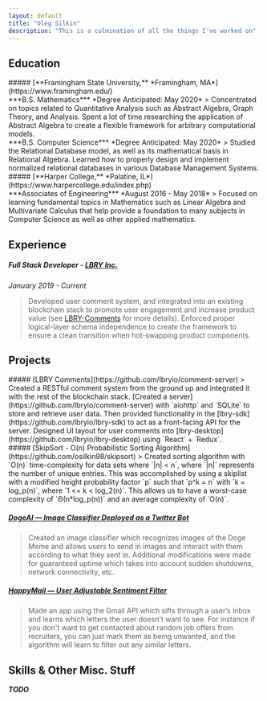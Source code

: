 ```yaml
---
layout: default
title: "Oleg Silkin"
description: "This is a culmination of all the things I've worked on"
---
```


## Education

<div id='framingham-state'/>
##### [**Framingham State University,** *Framingham, MA*](https://www.framingham.edu/)  
<div id='framingham-state-math'/>
***B.S. Mathematics***    
*Degree Anticipated: May 2020*  
> Concentrated on topics related to Quantitative Analysis such as Abstract Algebra, Graph Theory, and Analysis. Spent a lot of time researching the application of Abstract Algebra to create a flexible framework for arbitrary computational models.

<div id='framingham-state-cs'/>
***B.S. Computer Science***  
*Degree Anticipated: May 2020*  
> Studied the Relational Database model, as well as its mathematical basis in Relational Algebra. Learned how to properly design and implement normalized relational databases in various Database Management Systems.



<div id='harper-college'/>
##### [**Harper College,** *Palatine, IL*](https://www.harpercollege.edu/index.php)  
<div id='harper-college-degree'/>
***Associates of Engineering***    
*August 2016 - May 2018*  
> Focused on learning fundamental topics in Mathematics such as Linear Algebra and Multivariate Calculus that help provide a foundation to many subjects in Computer Science as well as other applied mathematics.  


## Experience


##### Full Stack Developer - [***LBRY Inc.***](https://github.com/lbryio)  
*January 2019 - Current*  
> Developed user comment system, and integrated into an existing blockchain stack to promote user engagement and increase product value (see [LBRY-Comments](#lbry-comments) for more details). Enforced proper logical-layer schema independence to create the framework to ensure a clean transition when hot-swapping product components.


## Projects

<div id='lbry-comments'/>
##### [LBRY Comments](https://github.com/lbryio/comment-server)
> Created a RESTful comment system from the ground up and integrated it with the rest of the blockchain stack. [Created a server](https://github.com/lbryio/comment-server) with `aiohttp` and `SQLite` to store and retrieve user data. Then provided functionality in the [lbry-sdk](https://github.com/lbryio/lbry-sdk) to  act as a front-facing API for the server. Designed UI layout for user comments into [lbry-desktop](https://github.com/lbryio/lbry-desktop) using `React` + `Redux`.

<div id='skipsort'/>
##### [SkipSort - O(n) Probabilistic Sorting Algorithm](https://github.com/osilkin98/skipsort)
> Created sorting algorithm with `O(n)` time-complexity for data sets where `|n| < n`,   
where `|n|` represents the number of unique entries.
This was accomplished by using a skiplist with a modified height probability factor `p` such that `p^k = n` with `k = log_p(n)`,
where `1 <= k < log_2(n)`.  This allows us to have a worst-case complexity of `Θ(n*log_p(n))` and an average complexity of `O(n)`.


##### [DogeAI — Image Classifier Deployed as a Twitter Bot](https://github.com/osilkin98/DogeAI)
> Created an image classifier which recognizes images of the Doge Meme
and allows users to send in images and interact with them according to
what they sent in.
Additional modifications were made for guaranteed uptime which takes
into account sudden shutdowns, network connectivity, etc.

##### [HappyMail — User Adjustable Sentiment Filter](https://github.com/osilkin98/HappyMail)
> Made an app using the Gmail API which sifts through a user’s inbox and
learns which letters the user doesn't want to see. For instance if you don't want to get contacted about random job offers from recruiters, you can just mark them as being unwanted, and the algorithm will learn to filter out any similar letters.


## Skills & Other Misc. Stuff
***TODO***
